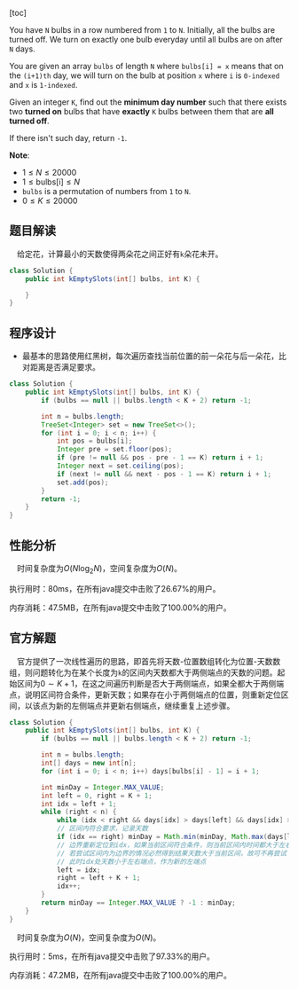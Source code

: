 [toc]

You have `N` bulbs in a row numbered from `1` to `N`. Initially, all the bulbs are turned off. We turn on exactly one bulb everyday until all bulbs are on after `N` days.

You are given an array `bulbs` of length `N` where `bulbs[i] = x` means that on the `(i+1)th` day, we will turn on the bulb at position `x` where `i` is `0-indexed` and `x` is `1-indexed`.

Given an integer `K`, find out the **minimum day number** such that there exists two **turned on** bulbs that have **exactly** `K` bulbs between them that are **all turned off**.

If there isn't such day, return `-1`.



**Note**:

* $1 \le N \le 20000$
* $1 \le \text{bulbs[i]} \le N$
* `bulbs` is a permutation of numbers from `1` to `N`.
* $0 \le K \le 20000$



## 题目解读

&emsp;给定花，计算最小的天数使得两朵花之间正好有`k`朵花未开。

```java
class Solution {
    public int kEmptySlots(int[] bulbs, int K) {

    }
}
```

## 程序设计

* 最基本的思路使用红黑树，每次遍历查找当前位置的前一朵花与后一朵花，比对距离是否满足要求。

```java
class Solution {
    public int kEmptySlots(int[] bulbs, int K) {
        if (bulbs == null || bulbs.length < K + 2) return -1;

        int n = bulbs.length;
        TreeSet<Integer> set = new TreeSet<>();
        for (int i = 0; i < n; i++) {
            int pos = bulbs[i];
            Integer pre = set.floor(pos);
            if (pre != null && pos - pre - 1 == K) return i + 1;
            Integer next = set.ceiling(pos);
            if (next != null && next - pos - 1 == K) return i + 1;
            set.add(pos);
        }
        return -1;
    }
}
```

## 性能分析

&emsp;时间复杂度为$O(N\log_2N)$，空间复杂度为$O(N)$。

执行用时：80ms，在所有java提交中击败了26.67%的用户。

内存消耗：47.5MB，在所有java提交中击败了100.00%的用户。

## 官方解题

&emsp;官方提供了一次线性遍历的思路，即首先将天数-位置数组转化为位置-天数数组，则问题转化为在某个长度为`k`的区间内天数都大于两侧端点的天数的问题。起始区间为$0 \sim K + 1$，在这之间遍历判断是否大于两侧端点，如果全都大于两侧端点，说明区间符合条件，更新天数；如果存在小于两侧端点的位置，则重新定位区间，以该点为新的左侧端点并更新右侧端点，继续重复上述步骤。

```java
class Solution {
    public int kEmptySlots(int[] bulbs, int K) {
        if (bulbs == null || bulbs.length < K + 2) return -1;

        int n = bulbs.length;
        int[] days = new int[n];
        for (int i = 0; i < n; i++) days[bulbs[i] - 1] = i + 1;

        int minDay = Integer.MAX_VALUE;
        int left = 0, right = K + 1;
        int idx = left + 1;
        while (right < n) {
            while (idx < right && days[idx] > days[left] && days[idx] > days[right]) idx++;
            // 区间内符合要求，记录天数
            if (idx == right) minDay = Math.min(minDay, Math.max(days[left], days[right]));
            // 边界重新定位到idx，如果当前区间符合条件，则当前区间内时间都大于左右端点，
            // 若尝试区间内为边界的情况必然得到结果天数大于当前区间，故可不再尝试；若区间不符合条件，
            // 此时idx处天数小于左右端点，作为新的左端点
            left = idx;
            right = left + K + 1;
            idx++;
        }
        return minDay == Integer.MAX_VALUE ? -1 : minDay;
    }
}
```

&emsp;时间复杂度为$O(N)$，空间复杂度为$O(N)$。

执行用时：5ms，在所有java提交中击败了97.33%的用户。

内存消耗：47.2MB，在所有java提交中击败了100.00%的用户。